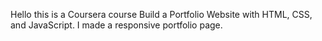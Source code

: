 Hello this is a Coursera course Build a Portfolio Website with HTML, CSS, and JavaScript. I made a responsive portfolio page.

